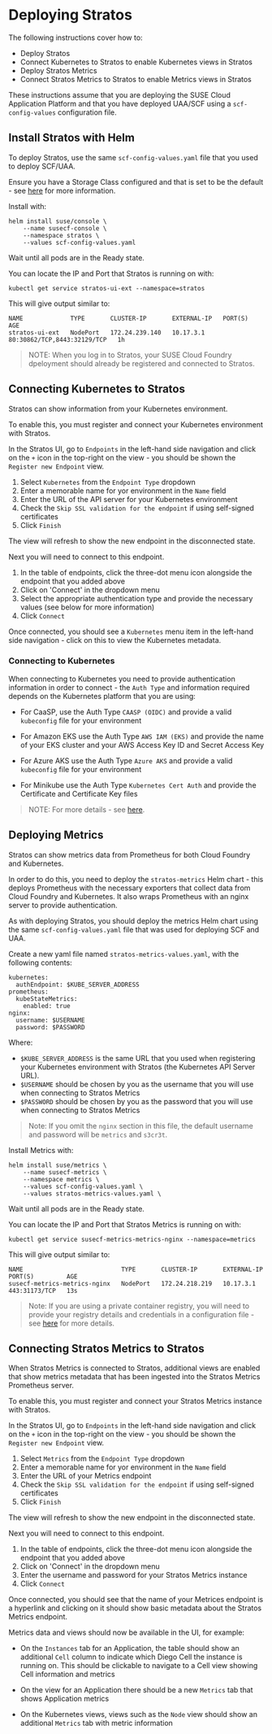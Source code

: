 # Deploying Stratos

The following instructions cover how to:

- Deploy Stratos
- Connect Kubernetes to Stratos to enable Kubernetes views in Stratos
- Deploy Stratos Metrics
- Connect Stratos Metrics to Stratos to enable Metrics views in Stratos

These instructions assume that you are deploying the SUSE Cloud Application Platform and that you have deployed UAA/SCF using a `scf-config-values` configuration file.

## Install Stratos with Helm

To deploy Stratos, use the same `scf-config-values.yaml` file that you used to deploy SCF/UAA.

Ensure you have a Storage Class configured and that is set to be the default - see [here](https://github.com/SUSE/stratos/tree/v2-master/deploy/kubernetes#specifying-a-custom-storage-class) for more information.

Install with:

```
helm install suse/console \
    --name susecf-console \
    --namespace stratos \
    --values scf-config-values.yaml
```

Wait until all pods are in the Ready state.

You can locate the IP and Port that Stratos is running on with:

```
kubectl get service stratos-ui-ext --namespace=stratos
```

This will give output similar to:

```
NAME             TYPE       CLUSTER-IP       EXTERNAL-IP   PORT(S)                       AGE
stratos-ui-ext   NodePort   172.24.239.140   10.17.3.1     80:30862/TCP,8443:32129/TCP   1h
```

> NOTE: When you log in to Stratos, your SUSE Cloud Foundry dpeloyment should already be registered and connected to Stratos.

## Connecting Kubernetes to Stratos

Stratos can show information from your Kubernetes environment.

To enable this, you must register and connect your Kubernetes environment with Stratos.

In the Stratos UI, go to `Endpoints` in the left-hand side navigation and click on the `+` icon in the top-right on the view - you should be shown the `Register new Endpoint` view.

1. Select `Kubernetes` from the `Endpoint Type` dropdown
1. Enter a memorable name for yor environment in the `Name` field
1. Enter the URL of the API server for your Kubernetes environment
1. Check the `Skip SSL validation for the endpoint` if using self-signed certificates
1. Click `Finish`

The view will refresh to show the new endpoint in the disconnected state.

Next you will need to connect to this endpoint.

1. In the table of endpoints, click the three-dot menu icon alongside the endpoint that you added above
1. Click on 'Connect' in the dropdown menu
1. Select the appropriate authentication type and provide the necessary values (see below for more information)
1. Click `Connect`

Once connected, you should see a `Kubernetes` menu item in the left-hand side navigation - click on this to view the Kubernetes metadata.

### Connecting to Kubernetes

When connecting to Kubernetes you need to provide authentication information in order to connect - the `Auth Type` and information required depends on the Kubernetes platform that you are using:

- For CaaSP, use the Auth Type `CAASP (OIDC)` and provide a valid `kubeconfig` file for your environment

- For Amazon EKS use the Auth Type `AWS IAM (EKS)` and provide the name of your EKS cluster and your AWS Access Key ID and Secret Access Key

- For Azure AKS use the Auth Type `Azure AKS` and provide a valid `kubeconfig` file for your environment

- For Minikube use the Auth Type `Kubernetes Cert Auth` and provide the Certificate and Certificate Key files


> NOTE: For more details - see [here](https://github.com/SUSE/stratos/blob/v2-master/docs/connecting-k8s.md).

## Deploying Metrics

Stratos can show metrics data from Prometheus for both Cloud Foundry and Kubernetes.

In order to do this, you need to deploy the `stratos-metrics` Helm chart - this deploys Prometheus with the necessary exporters that collect data from Cloud Foundry and Kubernetes. It also wraps Prometheus with an nginx server to provide authentication.

As with deploying Stratos, you should deploy the metrics Helm chart using the same `scf-config-values.yaml` file that was used for deploying SCF and UAA.

Create a new yaml file named `stratos-metrics-values.yaml`, with the following contents:

```
kubernetes:
  authEndpoint: $KUBE_SERVER_ADDRESS
prometheus:
  kubeStateMetrics:    
    enabled: true
nginx:
  username: $USERNAME
  password: $PASSWORD 
```

Where:

- `$KUBE_SERVER_ADDRESS` is the same URL that you used when registering your Kubernetes environment with Stratos (the Kubernetes API Server URL).
- `$USERNAME` should be chosen by you as the username that you will use when connecting to Stratos Metrics
- `$PASSWORD` should be chosen by you as the password that you will use when connecting to Stratos Metrics

> Note: If you omit the `nginx` section in this file, the default username and password will be `metrics` and `s3cr3t`.

Install Metrics with:

```
helm install suse/metrics \
    --name susecf-metrics \
    --namespace metrics \
    --values scf-config-values.yaml \
    --values stratos-metrics-values.yaml \
```

Wait until all pods are in the Ready state.

You can locate the IP and Port that Stratos Metrics is running on with:

```
kubectl get service susecf-metrics-metrics-nginx --namespace=metrics
```

This will give output similar to:

```
NAME                           TYPE       CLUSTER-IP       EXTERNAL-IP   PORT(S)         AGE
susecf-metrics-metrics-nginx   NodePort   172.24.218.219   10.17.3.1     443:31173/TCP   13s
```

> Note: If you are using a private container registry, you will need to provide your registry details and credentials in a configuration file - see [here](https://github.com/SUSE/stratos-metrics/blob/master/README.md#deploying-metrics-from-a-private-image-repository) for more details.

## Connecting Stratos Metrics to Stratos

When Stratos Metrics is connected to Stratos, additional views are enabled that show metrics metadata that has been ingested into the Stratos Metrics Prometheus server.

To enable this, you must register and connect your Stratos Metrics instance with Stratos.

In the Stratos UI, go to `Endpoints` in the left-hand side navigation and click on the `+` icon in the top-right on the view - you should be shown the `Register new Endpoint` view.

1. Select `Metrics` from the `Endpoint Type` dropdown
1. Enter a memorable name for yor environment in the `Name` field
1. Enter the URL of your Metrics endpoint
1. Check the `Skip SSL validation for the endpoint` if using self-signed certificates
1. Click `Finish`

The view will refresh to show the new endpoint in the disconnected state.

Next you will need to connect to this endpoint.

1. In the table of endpoints, click the three-dot menu icon alongside the endpoint that you added above
1. Click on 'Connect' in the dropdown menu
1. Enter the username and password for your Stratos Metrics instance
1. Click `Connect`

Once connected, you should see that the name of your Metrices endpoint is a hyperlink and clicking on it should show basic metadata about the Stratos Metrics endpoint.

Metrics data and views should now be available in the UI, for example:

- On the `Instances` tab for an Application, the table should show an additional `Cell` column to indicate which Diego Cell the instance is running on. This should be clickable to navigate to a Cell view showing Cell information and metrics

- On the view for an Application there should be a new `Metrics` tab that shows Application metrics

- On the Kubernetes views, views such as the `Node` view should show an additional `Metrics` tab with metric information
